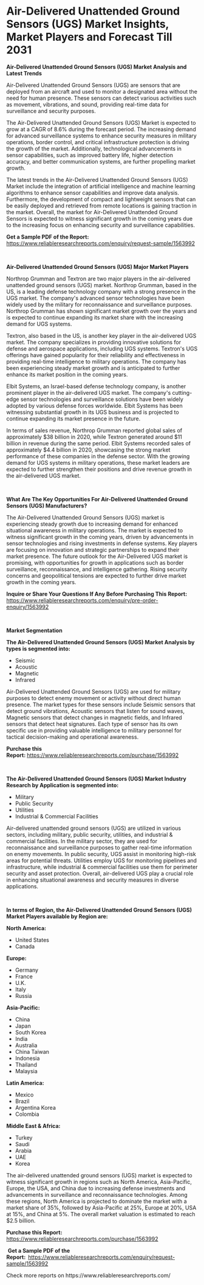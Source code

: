 <p><h1>Air-Delivered Unattended Ground Sensors (UGS) Market Insights, Market Players and Forecast Till 2031</h1></p><p><strong>Air-Delivered Unattended Ground Sensors (UGS) Market Analysis and Latest Trends</strong></p>
<p><p>Air-Delivered Unattended Ground Sensors (UGS) are sensors that are deployed from an aircraft and used to monitor a designated area without the need for human presence. These sensors can detect various activities such as movement, vibrations, and sound, providing real-time data for surveillance and security purposes.</p><p>The Air-Delivered Unattended Ground Sensors (UGS) Market is expected to grow at a CAGR of 8.6% during the forecast period. The increasing demand for advanced surveillance systems to enhance security measures in military operations, border control, and critical infrastructure protection is driving the growth of the market. Additionally, technological advancements in sensor capabilities, such as improved battery life, higher detection accuracy, and better communication systems, are further propelling market growth.</p><p>The latest trends in the Air-Delivered Unattended Ground Sensors (UGS) Market include the integration of artificial intelligence and machine learning algorithms to enhance sensor capabilities and improve data analysis. Furthermore, the development of compact and lightweight sensors that can be easily deployed and retrieved from remote locations is gaining traction in the market. Overall, the market for Air-Delivered Unattended Ground Sensors is expected to witness significant growth in the coming years due to the increasing focus on enhancing security and surveillance capabilities.</p></p>
<p><strong>Get a Sample PDF of the Report:&nbsp;</strong> <a href="https://www.reliableresearchreports.com/enquiry/request-sample/1563992">https://www.reliableresearchreports.com/enquiry/request-sample/1563992</a></p>
<p>&nbsp;</p>
<p><strong>Air-Delivered Unattended Ground Sensors (UGS) Major Market Players</strong></p>
<p><p>Northrop Grumman and Textron are two major players in the air-delivered unattended ground sensors (UGS) market. Northrop Grumman, based in the US, is a leading defense technology company with a strong presence in the UGS market. The company's advanced sensor technologies have been widely used by the military for reconnaissance and surveillance purposes. Northrop Grumman has shown significant market growth over the years and is expected to continue expanding its market share with the increasing demand for UGS systems.</p><p>Textron, also based in the US, is another key player in the air-delivered UGS market. The company specializes in providing innovative solutions for defense and aerospace applications, including UGS systems. Textron's UGS offerings have gained popularity for their reliability and effectiveness in providing real-time intelligence to military operations. The company has been experiencing steady market growth and is anticipated to further enhance its market position in the coming years.</p><p>Elbit Systems, an Israel-based defense technology company, is another prominent player in the air-delivered UGS market. The company's cutting-edge sensor technologies and surveillance solutions have been widely adopted by various defense forces worldwide. Elbit Systems has been witnessing substantial growth in its UGS business and is projected to continue expanding its market presence in the future.</p><p>In terms of sales revenue, Northrop Grumman reported global sales of approximately $38 billion in 2020, while Textron generated around $11 billion in revenue during the same period. Elbit Systems recorded sales of approximately $4.4 billion in 2020, showcasing the strong market performance of these companies in the defense sector. With the growing demand for UGS systems in military operations, these market leaders are expected to further strengthen their positions and drive revenue growth in the air-delivered UGS market.</p></p>
<p>&nbsp;</p>
<p><strong>What Are The Key Opportunities For Air-Delivered Unattended Ground Sensors (UGS) Manufacturers?</strong></p>
<p><p>The Air-Delivered Unattended Ground Sensors (UGS) market is experiencing steady growth due to increasing demand for enhanced situational awareness in military operations. The market is expected to witness significant growth in the coming years, driven by advancements in sensor technologies and rising investments in defense systems. Key players are focusing on innovation and strategic partnerships to expand their market presence. The future outlook for the Air-Delivered UGS market is promising, with opportunities for growth in applications such as border surveillance, reconnaissance, and intelligence gathering. Rising security concerns and geopolitical tensions are expected to further drive market growth in the coming years.</p></p>
<p><strong>Inquire or Share Your Questions If Any Before Purchasing This Report:</strong> <a href="https://www.reliableresearchreports.com/enquiry/pre-order-enquiry/1563992">https://www.reliableresearchreports.com/enquiry/pre-order-enquiry/1563992</a></p>
<p>&nbsp;</p>
<p><strong>Market Segmentation</strong></p>
<p><strong>The Air-Delivered Unattended Ground Sensors (UGS) Market Analysis by types is segmented into:</strong></p>
<p><ul><li>Seismic</li><li>Acoustic</li><li>Magnetic</li><li>Infrared</li></ul></p>
<p><p>Air-Delivered Unattended Ground Sensors (UGS) are used for military purposes to detect enemy movement or activity without direct human presence. The market types for these sensors include Seismic sensors that detect ground vibrations, Acoustic sensors that listen for sound waves, Magnetic sensors that detect changes in magnetic fields, and Infrared sensors that detect heat signatures. Each type of sensor has its own specific use in providing valuable intelligence to military personnel for tactical decision-making and operational awareness.</p></p>
<p><strong>Purchase this Report:&nbsp;</strong><a href="https://www.reliableresearchreports.com/purchase/1563992">https://www.reliableresearchreports.com/purchase/1563992</a></p>
<p>&nbsp;</p>
<p><strong>The Air-Delivered Unattended Ground Sensors (UGS) Market Industry Research by Application is segmented into:</strong></p>
<p><ul><li>Military</li><li>Public Security</li><li>Utilities</li><li>Industrial & Commercial Facilities</li></ul></p>
<p><p>Air-delivered unattended ground sensors (UGS) are utilized in various sectors, including military, public security, utilities, and industrial & commercial facilities. In the military sector, they are used for reconnaissance and surveillance purposes to gather real-time information on enemy movements. In public security, UGS assist in monitoring high-risk areas for potential threats. Utilities employ UGS for monitoring pipelines and infrastructure, while industrial & commercial facilities use them for perimeter security and asset protection. Overall, air-delivered UGS play a crucial role in enhancing situational awareness and security measures in diverse applications.</p></p>
<p>&nbsp;</p>
<p><strong>In terms of Region, the Air-Delivered Unattended Ground Sensors (UGS) Market Players available by Region are:</strong></p>
<p>
    <p> <strong> North America: </strong>
        <ul>
            <li>United States</li>
            <li>Canada</li>
        </ul>
        </p> 
    <p> <strong> Europe: </strong>
        <ul>
            <li>Germany</li>
            <li>France</li>
            <li>U.K.</li>
            <li>Italy</li>
            <li>Russia</li>
        </ul>
        </p> 
    <p> <strong> Asia-Pacific: </strong>
        <ul>
            <li>China</li>
            <li>Japan</li>
            <li>South Korea</li>
            <li>India</li>
            <li>Australia</li>
            <li>China Taiwan</li>
            <li>Indonesia</li>
            <li>Thailand</li>
            <li>Malaysia</li>
        </ul>
        </p> 
    <p> <strong> Latin America: </strong>
        <ul>
            <li>Mexico</li>
            <li>Brazil</li>
            <li>Argentina Korea</li>
            <li>Colombia</li>
        </ul>
        </p> 
    <p> <strong> Middle East & Africa: </strong>
        <ul>
            <li>Turkey</li>
            <li>Saudi</li>
            <li>Arabia</li>
            <li>UAE</li>
            <li>Korea</li>
        </ul>
    </p>
    </p>
<p><p>The air-delivered unattended ground sensors (UGS) market is expected to witness significant growth in regions such as North America, Asia-Pacific, Europe, the USA, and China due to increasing defense investments and advancements in surveillance and reconnaissance technologies. Among these regions, North America is projected to dominate the market with a market share of 35%, followed by Asia-Pacific at 25%, Europe at 20%, USA at 15%, and China at 5%. The overall market valuation is estimated to reach $2.5 billion.</p></p>
<p><strong>Purchase this Report: </strong><a href="https://www.reliableresearchreports.com/purchase/1563992">https://www.reliableresearchreports.com/purchase/1563992</a></p>
<p>&nbsp;<strong>Get a Sample PDF of the Report:&nbsp;&nbsp;</strong><a href="https://www.reliableresearchreports.com/enquiry/request-sample/1563992">https://www.reliableresearchreports.com/enquiry/request-sample/1563992</a></p>
<p><strong></strong></p>
<p>Check more reports on https://www.reliableresearchreports.com/</p>